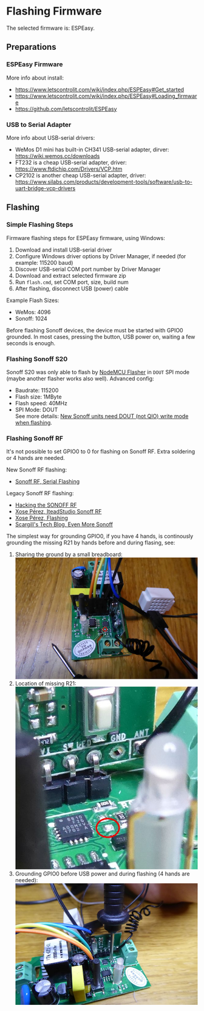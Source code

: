 # Flashing Firmware

The selected firmware is: ESPEasy.

## Preparations

### ESPEasy Firmware

More info about install:
* https://www.letscontrolit.com/wiki/index.php/ESPEasy#Get_started
* https://www.letscontrolit.com/wiki/index.php/ESPEasy#Loading_firmware
* https://github.com/letscontrolit/ESPEasy

### USB to Serial Adapter

More info about USB-serial drivers:
* WeMos D1 mini has built-in CH341 USB-serial adapter, dirver: https://wiki.wemos.cc/downloads
* FT232 is a cheap USB-serial adapter, driver: https://www.ftdichip.com/Drivers/VCP.htm
* CP2102 is another cheap USB-serial adapter, driver: https://www.silabs.com/products/development-tools/software/usb-to-uart-bridge-vcp-drivers

## Flashing

### Simple Flashing Steps

Firmware flashing steps for ESPEasy firmware, using Windows:
1. Download and install USB-serial driver
1. Configure Windows driver options by Driver Manager, if needed (for example: 115200 baud)
1. Discover USB-serial COM port number by Driver Manager
1. Download and extract selected firmware zip
1. Run `flash.cmd`, set COM port, size, build num
1. After flashing, disconnect USB (power) cable

Example Flash Sizes:
* WeMos: 4096
* Sonoff: 1024

Before flashing Sonoff devices, the device must be started with GPIO0 grounded. In most cases, pressing the button, USB power on, waiting a few seconds is enough.

### Flashing Sonoff S20

Sonoff S20 was only able to flash by [NodeMCU Flasher](https://github.com/nodemcu/nodemcu-flasher) in `DOUT` SPI mode (maybe another flasher works also well). Advanced config:
* Baudrate: 115200
* Flash size: 1MByte
* Flash speed: 40MHz
* SPI Mode: DOUT<br>
See more details: [New Sonoff units need DOUT (not QIO) write mode when flashing](https://github.com/letscontrolit/ESPEasy/issues/474).

### Flashing Sonoff RF

It's not possible to set GPIO0 to 0 for flashing on Sonoff RF. Extra soldering or 4 hands are needed.

New Sonoff RF flashing:
* [Sonoff RF, Serial Flashing](https://github.com/arendst/Sonoff-Tasmota/wiki/Sonoff-RF#serial-flashing)

Legacy Sonoff RF flashing:
* [Hacking the SONOFF RF](https://piandmore.wordpress.com/2017/12/16/hacking-the-sonoff-rf/)
* [Xose Pérez, IteadStudio Sonoff RF](https://bitbucket.org/xoseperez/espurna-original/wiki/Hardware#markdown-header-iteadstudio-sonoff-rf)
* [Xose Pérez, Flashing](https://github.com/xoseperez/espurna/wiki/Hardware-Itead-Sonoff-RF#flashing)
* [Scargill's Tech Blog, Even More Sonoff](https://tech.scargill.net/even-more-sonoff/)

The simplest way for grounding GPIO0, if you have 4 hands, is continously grounding the missing R21 by hands before and during flasing, see:
1. Sharing the ground by a small breadboard:<br>![Wiring](wiring.jpg)
1. Location of missing R21:<br>![R21](R21.jpg)
1. Grounding GPIO0 before USB power and during flashing (4 hands are needed):<br>![Flashing](GPIO0.jpg)
